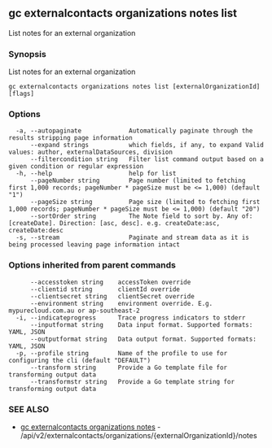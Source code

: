 ## gc externalcontacts organizations notes list

List notes for an external organization

### Synopsis

List notes for an external organization

```
gc externalcontacts organizations notes list [externalOrganizationId] [flags]
```

### Options

```
  -a, --autopaginate             Automatically paginate through the results stripping page information
      --expand strings           which fields, if any, to expand Valid values: author, externalDataSources, division
      --filtercondition string   Filter list command output based on a given condition or regular expression
  -h, --help                     help for list
      --pageNumber string        Page number (limited to fetching first 1,000 records; pageNumber * pageSize must be <= 1,000) (default "1")
      --pageSize string          Page size (limited to fetching first 1,000 records; pageNumber * pageSize must be <= 1,000) (default "20")
      --sortOrder string         The Note field to sort by. Any of: [createDate]. Direction: [asc, desc]. e.g. createDate:asc, createDate:desc
  -s, --stream                   Paginate and stream data as it is being processed leaving page information intact
```

### Options inherited from parent commands

```
      --accesstoken string    accessToken override
      --clientid string       clientId override
      --clientsecret string   clientSecret override
      --environment string    environment override. E.g. mypurecloud.com.au or ap-southeast-2
  -i, --indicateprogress      Trace progress indicators to stderr
      --inputformat string    Data input format. Supported formats: YAML, JSON
      --outputformat string   Data output format. Supported formats: YAML, JSON
  -p, --profile string        Name of the profile to use for configuring the cli (default "DEFAULT")
      --transform string      Provide a Go template file for transforming output data
      --transformstr string   Provide a Go template string for transforming output data
```

### SEE ALSO

* [gc externalcontacts organizations notes](gc_externalcontacts_organizations_notes.html)	 - /api/v2/externalcontacts/organizations/{externalOrganizationId}/notes


